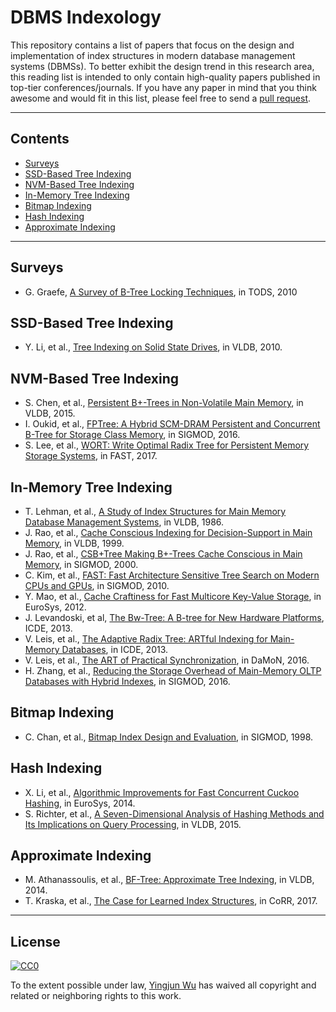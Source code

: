 # DBMS Indexology

This repository contains a list of papers that focus on the design and implementation of index structures in modern database management systems (DBMSs). To better exhibit the design trend in this research area, this reading list is intended to only contain high-quality papers published in top-tier conferences/journals. If you have any paper in mind that you think awesome and would fit in this list, please feel free to send a [pull request](https://github.com/yingjunwu/DBMS-Indexology/pulls).

- - -

## Contents
- [Surveys](#surveys)
- [SSD-Based Tree Indexing](#ssd-based-tree-indexing)
- [NVM-Based Tree Indexing](#nvm-based-tree-indexing)
- [In-Memory Tree Indexing](#in-memory-tree-indexing)
- [Bitmap Indexing](#bitmap-indexing)
- [Hash Indexing](#hash-indexing)
- [Approximate Indexing](#approximate-indexing)

- - -

## Surveys
* G. Graefe, [A Survey of B-Tree Locking Techniques](https://dl.acm.org/citation.cfm?id=1806907.1806908), in TODS, 2010

## SSD-Based Tree Indexing
* Y. Li, et al., [Tree Indexing on Solid State Drives](https://dl.acm.org/citation.cfm?id=1920990), in VLDB, 2010.

## NVM-Based Tree Indexing
* S. Chen, et al., [Persistent B+-Trees in Non-Volatile Main Memory](http://www.vldb.org/pvldb/vol8/p786-chen.pdf), in VLDB, 2015.
* I. Oukid, et al., [FPTree: A Hybrid SCM-DRAM Persistent and Concurrent B-Tree for Storage Class Memory](https://dl.acm.org/citation.cfm?id=2915251), in SIGMOD, 2016.
* S. Lee, et al., [WORT: Write Optimal Radix Tree for Persistent Memory Storage Systems](https://www.usenix.org/system/files/conference/fast17/fast17-lee.pdf), in FAST, 2017.

## In-Memory Tree Indexing
* T. Lehman, et al., [A Study of Index Structures for Main Memory Database Management Systems](http://www.vldb.org/conf/1986/P294.PDF), in VLDB, 1986.
* J. Rao, et al., [Cache Conscious Indexing for Decision-Support in Main Memory](http://www.vldb.org/conf/1999/P7.pdf), in VLDB, 1999.
* J. Rao, et al., [CSB+Tree Making B+-Trees Cache Conscious in Main Memory](https://dl.acm.org/citation.cfm?id=335449), in SIGMOD, 2000.
* C. Kim, et al., [FAST: Fast Architecture Sensitive Tree Search on Modern CPUs and GPUs](https://dl.acm.org/citation.cfm?id=1807206), in SIGMOD, 2010.
* Y. Mao, et al., [Cache Craftiness for Fast Multicore Key-Value Storage](https://dl.acm.org/citation.cfm?id=2168855), in EuroSys, 2012.
* J. Levandoski, et al, [The Bw-Tree: A B-tree for New Hardware Platforms](https://www.microsoft.com/en-us/research/publication/the-bw-tree-a-b-tree-for-new-hardware/), ICDE, 2013.
* V. Leis, et al., [The Adaptive Radix Tree: ARTful Indexing for Main-Memory Databases](https://db.in.tum.de/~leis/papers/ART.pdf), in ICDE, 2013.
* V. Leis, et al., [The ART of Practical Synchronization](https://dl.acm.org/citation.cfm?id=2933352), in DaMoN, 2016.
* H. Zhang, et al., [Reducing the Storage Overhead of Main-Memory OLTP Databases with Hybrid Indexes](https://dl.acm.org/citation.cfm?id=2915222), in SIGMOD, 2016.

## Bitmap Indexing
* C. Chan, et al., [Bitmap Index Design and Evaluation](https://dl.acm.org/citation.cfm?id=276336), in SIGMOD, 1998.

## Hash Indexing
* X. Li, et al., [Algorithmic Improvements for Fast Concurrent Cuckoo Hashing](https://dl.acm.org/citation.cfm?id=2592820), in EuroSys, 2014.
* S. Richter, et al., [A Seven-Dimensional Analysis of Hashing Methods and Its Implications on Query Processing](
http://www.vldb.org/pvldb/vol9/p96-richter.pdf), in VLDB, 2015.


## Approximate Indexing
* M. Athanassoulis, et al., [BF-Tree: Approximate Tree Indexing](http://www.vldb.org/pvldb/vol7/p1881-athanassoulis.pdf), in VLDB, 2014.
* T. Kraska, et al., [The Case for Learned Index Structures](https://arxiv.org/abs/1712.01208), in CoRR, 2017.

- - -

## License

[![CC0](http://i.creativecommons.org/p/zero/1.0/88x31.png)](http://creativecommons.org/publicdomain/zero/1.0/)

To the extent possible under law, [Yingjun Wu](https://yingjunwu.github.io/) has waived all copyright and related or neighboring rights to this work.
